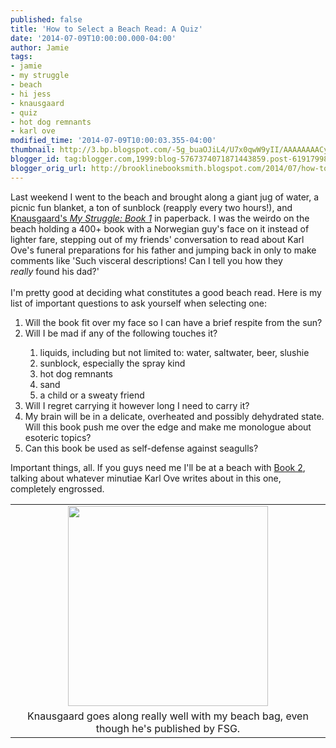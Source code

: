 ```yaml
---
published: false
title: 'How to Select a Beach Read: A Quiz'
date: '2014-07-09T10:00:00.000-04:00'
author: Jamie
tags:
- jamie
- my struggle
- beach
- hi jess
- knausgaard
- quiz
- hot dog remnants
- karl ove
modified_time: '2014-07-09T10:00:03.355-04:00'
thumbnail: http://3.bp.blogspot.com/-5g_buaOJiL4/U7x0qwW9yII/AAAAAAAACyE/WjFGgobIUP0/s72-c/IMG_3439.JPG
blogger_id: tag:blogger.com,1999:blog-5767374071871443859.post-6191799877194615288
blogger_orig_url: http://brooklinebooksmith.blogspot.com/2014/07/how-to-select-beach-read-quiz.html
---
```


Last weekend I went to the beach and brought along a giant jug of water, a picnic fun blanket, a ton of sunblock (reapply every two hours!), and <a href="http://www.brooklinebooksmith-shop.com/book/%5Bmodel%5D-883" target="_blank">Knausgaard's <i>My Struggle: Book 1</i></a>&nbsp;in paperback. I was the weirdo on the beach holding a 400+ book with a Norwegian guy's face on it instead of lighter fare, stepping out of my friends' conversation to read about Karl Ove's funeral preparations for his father and jumping back in only to make comments like 'Such visceral descriptions! Can I tell you how they <i>really</i>&nbsp;found his dad?'<br /><br />I'm pretty good at deciding what constitutes a good beach read. Here is my list of important questions to ask yourself when selecting one:<br /><ol><li>Will the book fit over my face so I can have a brief respite from the sun?</li><li>Will I be mad if any of the following touches it?</li><ol><li>liquids, including but not limited to: water, saltwater, beer, slushie</li><li>sunblock, especially the spray kind</li><li>hot dog remnants</li><li>sand</li><li>a child or a sweaty friend</li></ol><li>Will I regret carrying it however long I need to carry it?&nbsp;</li><li>My brain will be in a delicate, overheated and possibly dehydrated state. Will this book push me over the edge and make me monologue about esoteric topics?&nbsp;</li><li>Can this book be used as self-defense against seagulls?</li></ol><div>Important things, all. If you guys need me I'll be at a beach with <a href="http://www.brooklinebooksmith-shop.com/book/9780374534158" target="_blank">Book 2</a>, talking about whatever minutiae Karl Ove writes about in this one, completely engrossed.<br /><table align="center" cellpadding="0" cellspacing="0" class="tr-caption-container" style="margin-left: auto; margin-right: auto; text-align: center;"><tbody><tr><td style="text-align: center;"><a href="http://3.bp.blogspot.com/-5g_buaOJiL4/U7x0qwW9yII/AAAAAAAACyE/WjFGgobIUP0/s1600/IMG_3439.JPG" imageanchor="1" style="margin-left: auto; margin-right: auto;"><img border="0" src="http://3.bp.blogspot.com/-5g_buaOJiL4/U7x0qwW9yII/AAAAAAAACyE/WjFGgobIUP0/s1600/IMG_3439.JPG" height="320" width="320" /></a></td></tr><tr><td class="tr-caption" style="text-align: center;">Knausgaard goes along really well with my beach bag, even though he's published by FSG.</td></tr></tbody></table><br /></div>